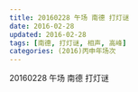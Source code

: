 ```yaml
---
title: 20160228 午场 南德 打灯谜
date: 2016-02-28
updated: 2016-02-28
tags: [南德, 打灯谜, 相声, 高峰] 
categories: (2016)丙申年场次 
---
```

20160228 午场 南德 打灯谜